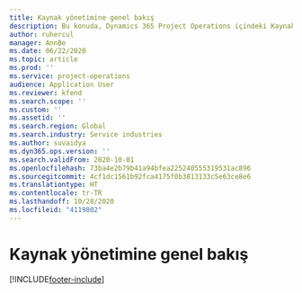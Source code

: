 ```yaml
---
title: Kaynak yönetimine genel bakış
description: Bu konuda, Dynamics 365 Project Operations içindeki Kaynak yönetimi özellikleri hakkında bilgiler sağlanmaktadır.
author: ruhercul
manager: AnnBe
ms.date: 06/22/2020
ms.topic: article
ms.prod: ''
ms.service: project-operations
audience: Application User
ms.reviewer: kfend
ms.search.scope: ''
ms.custom: ''
ms.assetid: ''
ms.search.region: Global
ms.search.industry: Service industries
ms.author: suvaidya
ms.dyn365.ops.version: ''
ms.search.validFrom: 2020-10-01
ms.openlocfilehash: 73ba4e2b79b41a94bfea225240555319531ac896
ms.sourcegitcommit: 4cf1dc1561b92fca4175f0b3813133c5e63ce8e6
ms.translationtype: HT
ms.contentlocale: tr-TR
ms.lasthandoff: 10/28/2020
ms.locfileid: "4119802"
---
```

# <a name="resource-management-overview"></a>Kaynak yönetimine genel bakış


[!INCLUDE[footer-include](../includes/footer-banner.md)]